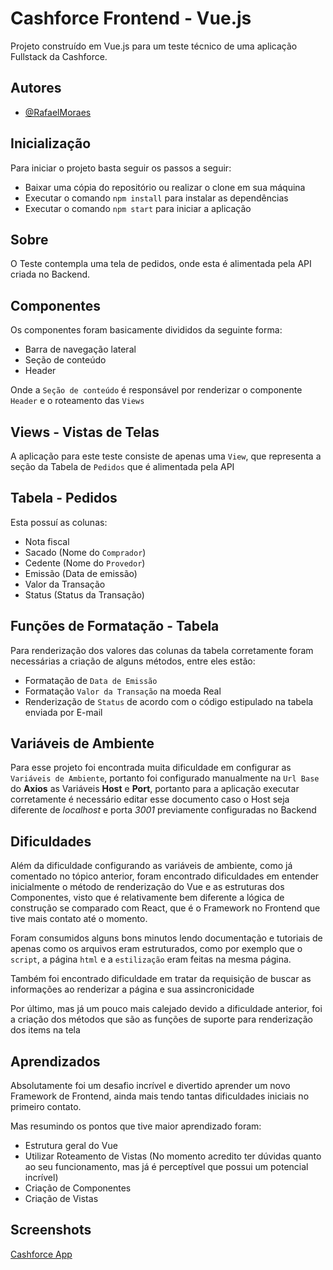 
# Cashforce Frontend - Vue.js

Projeto construído em Vue.js para um teste técnico de uma aplicação Fullstack da Cashforce.


## Autores

- [@RafaelMoraes](https://www.github.com/rafarello)


## Inicialização

Para iniciar o projeto basta seguir os passos a seguir:

- Baixar uma cópia do repositório ou realizar o clone em sua máquina
- Executar o comando `npm install` para instalar as dependências
- Executar o comando `npm start` para iniciar a aplicação

## Sobre

O Teste contempla uma tela de pedidos, onde esta é alimentada pela API criada no Backend.

## Componentes

Os componentes foram basicamente divididos da seguinte forma:

- Barra de navegação lateral
- Seção de conteúdo
- Header

Onde a `Seção de conteúdo` é responsável por renderizar o componente `Header` e o roteamento das `Views`
## Views - Vistas de Telas

A aplicação para este teste consiste de apenas uma `View`, que representa a seção da Tabela de `Pedidos` que é alimentada pela API
## Tabela - Pedidos

Esta possuí as colunas:

- Nota fiscal
- Sacado (Nome do `Comprador`)
- Cedente (Nome do `Provedor`)
- Emissão (Data de emissão)
- Valor da Transação
- Status (Status da Transação)

## Funções de Formatação - Tabela

Para renderização dos valores das colunas da tabela corretamente foram necessárias a criação de alguns métodos, entre eles estão:

- Formatação de `Data de Emissão`
- Formatação `Valor da Transação` na moeda Real
- Renderização de `Status` de acordo com o código estipulado na tabela enviada por E-mail


## Variáveis de Ambiente

Para esse projeto foi encontrada muita dificuldade em configurar as `Variáveis de Ambiente`, portanto foi configurado manualmente na `Url Base` do **Axios** as Variáveis **Host** e **Port**, portanto para a aplicação executar corretamente é necessário editar esse documento caso o Host seja diferente de  *localhost* e porta *3001* previamente configuradas no Backend


## Dificuldades

Além da dificuldade configurando as variáveis de ambiente, como já comentado no tópico anterior, foram encontrado dificuldades em entender inicialmente o método de renderização do Vue e as estruturas dos Componentes, visto que é relativamente bem diferente a lógica de construção se comparado com React, que é o Framework no Frontend que tive mais contato até o momento.

Foram consumidos alguns bons minutos lendo documentação e tutoriais de apenas como os arquivos eram estruturados, como por exemplo que o `script`, a página `html` e a `estilização` eram feitas na mesma página.

Também foi encontrado dificuldade em tratar da requisição de buscar as informações ao renderizar a página e sua assincronicidade

Por último, mas já um pouco mais calejado devido a dificuldade anterior, foi a criação dos métodos que são as funções de suporte para renderização dos items na tela
## Aprendizados

Absolutamente foi um desafio incrível e divertido aprender um novo Framework de Frontend, ainda mais tendo tantas dificuldades iniciais no primeiro contato.

Mas resumindo os pontos que tive maior aprendizado foram:

- Estrutura geral do Vue
- Utilizar Roteamento de Vistas (No momento acredito ter dúvidas quanto ao seu funcionamento, mas já é perceptível que possui um potencial incrível)
- Criação de Componentes
- Criação de Vistas



## Screenshots

[Cashforce App](https://prnt.sc/F9fcc7WCvrXK)

